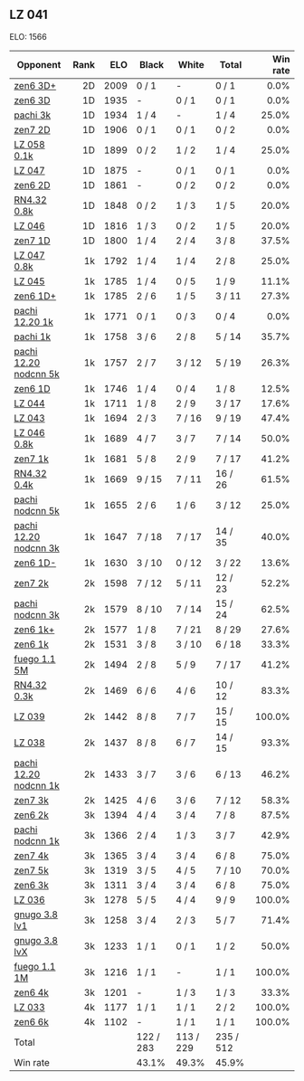 ## LZ 041 ##

ELO: 1566

Opponent | Rank | ELO | Black | White | Total | Win rate
---------|-----:|----:|-------|-------|-------|-------:
[zen6 3D+](zen6%203D+.md) | 2D | 2009 | 0 / 1 | - | 0 / 1 | 0.0%
[zen6 3D](zen6%203D.md) | 1D | 1935 | - | 0 / 1 | 0 / 1 | 0.0%
[pachi 3k](pachi%203k.md) | 1D | 1934 | 1 / 4 | - | 1 / 4 | 25.0%
[zen7 2D](zen7%202D.md) | 1D | 1906 | 0 / 1 | 0 / 1 | 0 / 2 | 0.0%
[LZ 058 0.1k](LZ%20058%200.1k.md) | 1D | 1899 | 0 / 2 | 1 / 2 | 1 / 4 | 25.0%
[LZ 047](LZ%20047.md) | 1D | 1875 | - | 0 / 1 | 0 / 1 | 0.0%
[zen6 2D](zen6%202D.md) | 1D | 1861 | - | 0 / 2 | 0 / 2 | 0.0%
[RN4.32 0.8k](RN4.32%200.8k.md) | 1D | 1848 | 0 / 2 | 1 / 3 | 1 / 5 | 20.0%
[LZ 046](LZ%20046.md) | 1D | 1816 | 1 / 3 | 0 / 2 | 1 / 5 | 20.0%
[zen7 1D](zen7%201D.md) | 1D | 1800 | 1 / 4 | 2 / 4 | 3 / 8 | 37.5%
[LZ 047 0.8k](LZ%20047%200.8k.md) | 1k | 1792 | 1 / 4 | 1 / 4 | 2 / 8 | 25.0%
[LZ 045](LZ%20045.md) | 1k | 1785 | 1 / 4 | 0 / 5 | 1 / 9 | 11.1%
[zen6 1D+](zen6%201D+.md) | 1k | 1785 | 2 / 6 | 1 / 5 | 3 / 11 | 27.3%
[pachi 12.20 1k](pachi%2012.20%201k.md) | 1k | 1771 | 0 / 1 | 0 / 3 | 0 / 4 | 0.0%
[pachi 1k](pachi%201k.md) | 1k | 1758 | 3 / 6 | 2 / 8 | 5 / 14 | 35.7%
[pachi 12.20 nodcnn 5k](pachi%2012.20%20nodcnn%205k.md) | 1k | 1757 | 2 / 7 | 3 / 12 | 5 / 19 | 26.3%
[zen6 1D](zen6%201D.md) | 1k | 1746 | 1 / 4 | 0 / 4 | 1 / 8 | 12.5%
[LZ 044](LZ%20044.md) | 1k | 1711 | 1 / 8 | 2 / 9 | 3 / 17 | 17.6%
[LZ 043](LZ%20043.md) | 1k | 1694 | 2 / 3 | 7 / 16 | 9 / 19 | 47.4%
[LZ 046 0.8k](LZ%20046%200.8k.md) | 1k | 1689 | 4 / 7 | 3 / 7 | 7 / 14 | 50.0%
[zen7 1k](zen7%201k.md) | 1k | 1681 | 5 / 8 | 2 / 9 | 7 / 17 | 41.2%
[RN4.32 0.4k](RN4.32%200.4k.md) | 1k | 1669 | 9 / 15 | 7 / 11 | 16 / 26 | 61.5%
[pachi nodcnn 5k](pachi%20nodcnn%205k.md) | 1k | 1655 | 2 / 6 | 1 / 6 | 3 / 12 | 25.0%
[pachi 12.20 nodcnn 3k](pachi%2012.20%20nodcnn%203k.md) | 1k | 1647 | 7 / 18 | 7 / 17 | 14 / 35 | 40.0%
[zen6 1D-](zen6%201D-.md) | 1k | 1630 | 3 / 10 | 0 / 12 | 3 / 22 | 13.6%
[zen7 2k](zen7%202k.md) | 2k | 1598 | 7 / 12 | 5 / 11 | 12 / 23 | 52.2%
[pachi nodcnn 3k](pachi%20nodcnn%203k.md) | 2k | 1579 | 8 / 10 | 7 / 14 | 15 / 24 | 62.5%
[zen6 1k+](zen6%201k+.md) | 2k | 1577 | 1 / 8 | 7 / 21 | 8 / 29 | 27.6%
[zen6 1k](zen6%201k.md) | 2k | 1531 | 3 / 8 | 3 / 10 | 6 / 18 | 33.3%
[fuego 1.1 5M](fuego%201.1%205M.md) | 2k | 1494 | 2 / 8 | 5 / 9 | 7 / 17 | 41.2%
[RN4.32 0.3k](RN4.32%200.3k.md) | 2k | 1469 | 6 / 6 | 4 / 6 | 10 / 12 | 83.3%
[LZ 039](LZ%20039.md) | 2k | 1442 | 8 / 8 | 7 / 7 | 15 / 15 | 100.0%
[LZ 038](LZ%20038.md) | 2k | 1437 | 8 / 8 | 6 / 7 | 14 / 15 | 93.3%
[pachi 12.20 nodcnn 1k](pachi%2012.20%20nodcnn%201k.md) | 2k | 1433 | 3 / 7 | 3 / 6 | 6 / 13 | 46.2%
[zen7 3k](zen7%203k.md) | 2k | 1425 | 4 / 6 | 3 / 6 | 7 / 12 | 58.3%
[zen6 2k](zen6%202k.md) | 3k | 1394 | 4 / 4 | 3 / 4 | 7 / 8 | 87.5%
[pachi nodcnn 1k](pachi%20nodcnn%201k.md) | 3k | 1366 | 2 / 4 | 1 / 3 | 3 / 7 | 42.9%
[zen7 4k](zen7%204k.md) | 3k | 1365 | 3 / 4 | 3 / 4 | 6 / 8 | 75.0%
[zen7 5k](zen7%205k.md) | 3k | 1319 | 3 / 5 | 4 / 5 | 7 / 10 | 70.0%
[zen6 3k](zen6%203k.md) | 3k | 1311 | 3 / 4 | 3 / 4 | 6 / 8 | 75.0%
[LZ 036](LZ%20036.md) | 3k | 1278 | 5 / 5 | 4 / 4 | 9 / 9 | 100.0%
[gnugo 3.8 lv1](gnugo%203.8%20lv1.md) | 3k | 1258 | 3 / 4 | 2 / 3 | 5 / 7 | 71.4%
[gnugo 3.8 lvX](gnugo%203.8%20lvX.md) | 3k | 1233 | 1 / 1 | 0 / 1 | 1 / 2 | 50.0%
[fuego 1.1 1M](fuego%201.1%201M.md) | 3k | 1216 | 1 / 1 | - | 1 / 1 | 100.0%
[zen6 4k](zen6%204k.md) | 3k | 1201 | - | 1 / 3 | 1 / 3 | 33.3%
[LZ 033](LZ%20033.md) | 4k | 1177 | 1 / 1 | 1 / 1 | 2 / 2 | 100.0%
[zen6 6k](zen6%206k.md) | 4k | 1102 | - | 1 / 1 | 1 / 1 | 100.0%
Total | | | 122 / 283 | 113 / 229 | 235 / 512 | 
Win rate| | | 43.1% | 49.3% | 45.9% | 
